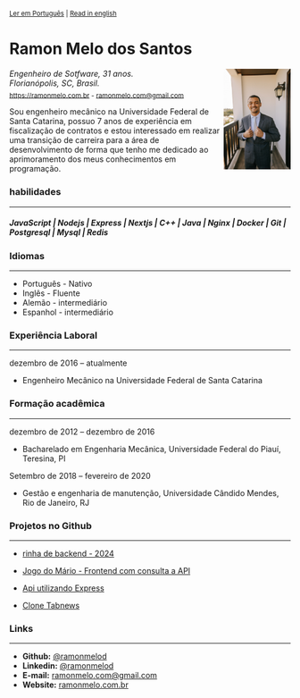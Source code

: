 <sup>
 
[Ler em Português](https://github.com/Ramonmelod/my-curriculum/blob/main/curriculo-portugues.md) | [Read in english](https://github.com/Ramonmelod/my-curriculum/blob/main/curriculum-english.md)

</sup>

# Ramon Melo dos Santos

<link rel = "stylesheet" href="./style.css">
<img align="right" id = "image" width="120" src="./images/DSC00025.jpg"/>

_Engenheiro de Sotfware, 31 anos._  
_Florianópolis, SC, Brasil._  
<sub>https://ramonmelo.com.br - ramonmelo.com@gmail.com</sub>

Sou engenheiro mecânico na Universidade Federal de Santa Catarina, possuo 7 anos de experiência em fiscalização de contratos e estou interessado em realizar uma transição de carreira para a área de desenvolvimento de forma que tenho me dedicado ao aprimoramento dos meus conhecimentos em programação.

### habilidades

---

##### JavaScript | Nodejs | Express | Nextjs | C++ | Java | Nginx | Docker | Git | Postgresql | Mysql | Redis

### Idiomas

---

- Português - Nativo
- Inglês - Fluente
- Alemão - intermediário
- Espanhol - intermediário

### Experiência Laboral

---

dezembro de 2016 – atualmente

- Engenheiro Mecânico na Universidade Federal de Santa Catarina

### Formação acadêmica

---

dezembro de 2012 – dezembro de 2016

- Bacharelado em Engenharia Mecânica, Universidade Federal do Piauí, Teresina, PI

Setembro de 2018 – fevereiro de 2020
- Gestão e engenharia de manutenção, Universidade Cândido Mendes, Rio de Janeiro, RJ


### Projetos no Github

---

- [rinha de backend - 2024](https://github.com/Ramonmelod/rinha-de-backend-2024-q1-nodejs)

- [Jogo do Mário - Frontend com consulta a API](https://github.com/Ramonmelod/supermario)

- [Api utilizando Express](https://github.com/Ramonmelod/Ramonmelod-servidorNodeRecordistasMario)

- [Clone Tabnews](https://github.com/Ramonmelod/clone-tabnews)

### Links

---

- **Github:** [@ramonmelod](https://github.com/Ramonmelod)
- **Linkedin:** [@ramonmelod](https://www.linkedin.com/in/ramonmelod/)
- **E-mail:** ramonmelo.com@gmail.com
- **Website:** [ramonmelo.com.br](http://ramonmelo.com.br/)
